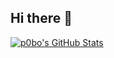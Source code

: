## Hi there 👋

<!--
**P0bo/P0bo** is a ✨ _special_ ✨ repository because its `README.md` (this file) appears on your GitHub profile.

Here are some ideas to get you started:

- 🔭 I’m currently working on ...
- 🌱 I’m currently learning ...
- 👯 I’m looking to collaborate on ...
- 🤔 I’m looking for help with ...
- 💬 Ask me about ...
- 📫 How to reach me: ...
- 😄 Pronouns: ...
- ⚡ Fun fact: ...
-->
  <a href="https://awesome-github-stats.azurewebsites.net/index.html??cardType=level&theme=github-dark&preferLogin=false">    <img  alt="p0bo's GitHub Stats" src="https://awesome-github-stats.azurewebsites.net/user-stats/p0bo?cardType=level&theme=github-dark&preferLogin=false" />  </a>
